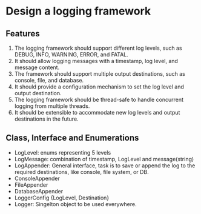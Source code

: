 # Design a logging framework

## Features
1. The logging framework should support different log levels, such as DEBUG, INFO, WARNING, ERROR, and FATAL.
2. It should allow logging messages with a timestamp, log level, and message content.
3. The framework should support multiple output destinations, such as console, file, and database.
4. It should provide a configuration mechanism to set the log level and output destination.
5. The logging framework should be thread-safe to handle concurrent logging from multiple threads.
6. It should be extensible to accommodate new log levels and output destinations in the future.


## Class, Interface and Enumerations
* LogLevel: enums representing 5 levels
* LogMessage: combination of timestamp, LogLevel and message(string)
* LogAppender: General interface, task is to save or append the log to the required destinations, like console, file system, or DB. 
* ConsoleAppender
* FileAppender
* DatabaseAppender
* LoggerConfig {LogLevel, Destination}
* Logger: Singelton object to be used everywhere. 
